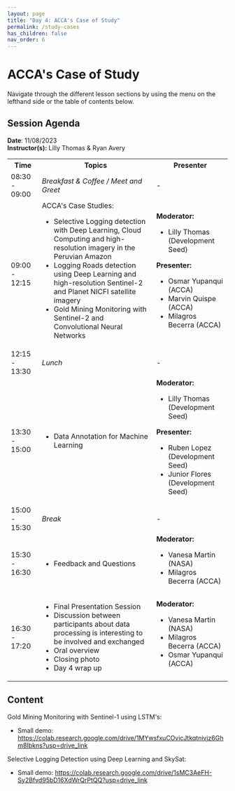 ```yaml
---
layout: page
title: "Day 4: ACCA's Case of Study"
permalink: /study-cases
has_children: false
nav_order: 6
---
```




# ACCA's Case of Study
Navigate through the different lesson sections by using the menu on the lefthand side or the table of contents below. 

## Session Agenda
**Date**: 11/08/2023  
**Instructor(s):** Lilly Thomas & Ryan Avery

<table>
  <tbody>
    <tr>
      <th align="center">Time</th>
      <th align="center">Topics</th>
      <th align="center">Presenter</th>
    </tr>
    <tr>
      <td>08:30 - 09:00</td>
      <td>
        <em>Breakfast & Coffee / Meet and Greet</em>
      </td>
      <td>-</td>
    </tr>
    <tr>
      <td>09:00 - 12:15</td>
      <td>
        ACCA's Case Studies:
        <ul>
            <li>Selective Logging detection with Deep Learning, Cloud Computing and high-resolution imagery in the Peruvian Amazon</li>
            <li>Logging Roads detection using Deep Learning and high-resolution Sentinel-2 and Planet NICFI satellite imagery</li>
            <li>Gold Mining Monitoring with Sentinel-2 and Convolutional Neural Networks</li>
        </ul>
      </td>
      <td>
        <strong>Moderator:</strong>
        <ul>
          <li>Lilly Thomas (Development Seed)</li>
        </ul>
        <strong>Presenter:</strong>
        <ul>
          <li>Osmar Yupanqui (ACCA)</li>
          <li>Marvin Quispe (ACCA)</li>
          <li>Milagros Becerra (ACCA)</li>
        </ul>
      </td>
    </tr>
    <tr>
      <td>12:15 - 13:30</td>
      <td>
        <em>Lunch</em>
      </td>
      <td>-</td>
    </tr>
    <tr>
      <td>13:30 - 15:00</td>
      <td>
        <ul>
           <li>Data Annotation for Machine Learning</li>
        </ul>
      </td>
      <td>
        <strong>Moderator:</strong>
        <ul>
          <li>Lilly Thomas (Development Seed)</li>
        </ul>
        <strong>Presenter:</strong>
        <ul>
          <li>Ruben Lopez (Development Seed)</li>
          <li>Junior Flores (Development Seed)</li>
        </ul>
      </td>
    </tr>
    <tr>
      <td>15:00 - 15:30</td>
      <td>
        <em>Break</em>
      </td>
      <td>-</td>
    </tr>
    <tr>
      <td>15:30 - 16:30</td>
      <td>
        <ul>
          <li>Feedback and Questions</li>
        </ul>
      </td>
      <td>
        <strong>Moderator:</strong>
        <ul>
          <li>Vanesa Martin (NASA)</li>
          <li>Milagros Becerra (ACCA)</li>
        </ul>
      </td>
    </tr>
    <tr>
      <td>16:30 - 17:20</td>
      <td>
        <ul>
          <li>Final Presentation Session</li>
          <li>Discussion between participants about data processing is interesting to be involved and exchanged</li>
          <li>Oral overview</li>
          <li>Closing photo</li>
          <li>Day 4 wrap up</li>
         </ul>
      </td>
      <td>
        <strong>Moderator:</strong>
        <ul>
          <li>Vanesa Martin (NASA)</li>
          <li>Milagros Becerra (ACCA)</li>
          <li>Osmar Yupanqui (ACCA)</li>
        </ul>
      </td>
    </tr>
  </tbody>
</table>

## Content

Gold Mining Monitoring with Sentinel-1 using LSTM's:

<ul>
    <li>Small demo: <a href="https://colab.research.google.com/drive/1MYwsfxuCOvicJtkqtnivjz6Ghm8Ibkns?usp=drive_link">https://colab.research.google.com/drive/1MYwsfxuCOvicJtkqtnivjz6Ghm8Ibkns?usp=drive_link</a></li>
</ul>

Selective Logging Detection using Deep Learning and SkySat:

<ul>
    <li>Small demo: <a href="https://colab.research.google.com/drive/1sMC3AeFH-Sy2Bfvd95bD16XdWrQrPtQQ?usp=drive_link">https://colab.research.google.com/drive/1sMC3AeFH-Sy2Bfvd95bD16XdWrQrPtQQ?usp=drive_link</a></li>
</ul>
